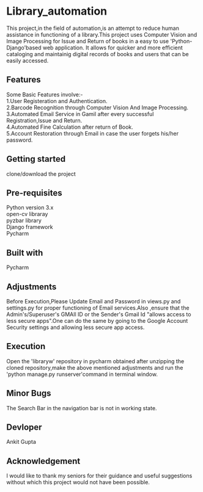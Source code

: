 # Library_automation

This project,in the field of automation,is an attempt to reduce human assistance in functioning of a library.This project uses Computer Vision and Image Processing for Issue and Return of books in a easy to use 'Python-Django'based web application. It allows for quicker and more efficient cataloging and maintainig digital records of books and users that can be easily accessed.

## Features

Some Basic Features involve:-<br/>
1.User Registeration and Authentication.<br/>
2.Barcode Recognition through Computer Vision And Image Processing.<br/> 
3.Automated Email Service in Gamil after every successful Registration,Issue and Return.<br/>
4.Automated Fine Calculation after return of Book.<br/>
5.Account Restoration through Email in case the user forgets his/her password.<br/>

## Getting started

clone/download the project

## Pre-requisites

Python version 3.x<br/>
open-cv libraray<br/>
pyzbar library<br/>
Django framework<br/>
Pycharm<br/> 

## Built with

Pycharm

## Adjustments

Before Execution,Please Update Email and Password in views.py and settings.py for proper functioning of Email services.Also ,ensure that the Admin's/Superuser's GMAIl ID or the Sender's Gmail Id "allows access to less secure apps".One can do the same by going to the Google Account Security settings and allowing less secure app access.

## Execution

Open the 'libraryw' repository in pycharm obtained after unzipping the cloned repository,make the above mentioned adjustments and run the 'python manage.py runserver'command in terminal window. 

## Minor Bugs

The Search Bar in the navigation bar is not in working state.

## Devloper

Ankit Gupta

## Acknowledgement

I would like to thank my seniors for their guidance and useful suggestions without which this project would not have been possible.

 

                                                   
